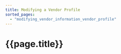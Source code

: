 ```yaml
---
title: Modifying a Vendor Profile
sorted_pages:
  - "modifying_vendor_information_vendor_profile"
---
```

# {{page.title}}
